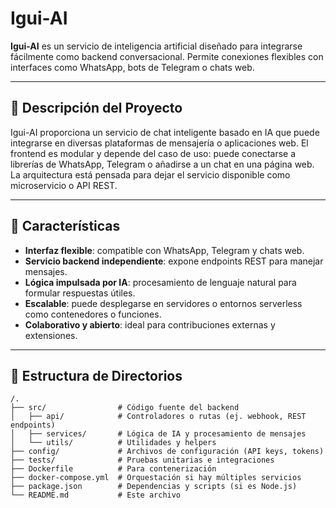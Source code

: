 # Igui-AI

**Igui-AI** es un servicio de inteligencia artificial diseñado para integrarse fácilmente como backend conversacional. Permite conexiones flexibles con interfaces como WhatsApp, bots de Telegram o chats web.

---

## 📌 Descripción del Proyecto

Igui-AI proporciona un servicio de chat inteligente basado en IA que puede integrarse en diversas plataformas de mensajería o aplicaciones web. El frontend es modular y depende del caso de uso: puede conectarse a librerías de WhatsApp, Telegram o añadirse a un chat en una página web. La arquitectura está pensada para dejar el servicio disponible como microservicio o API REST.

---

## 🚀 Características

- **Interfaz flexible**: compatible con WhatsApp, Telegram y chats web.  
- **Servicio backend independiente**: expone endpoints REST para manejar mensajes.  
- **Lógica impulsada por IA**: procesamiento de lenguaje natural para formular respuestas útiles.  
- **Escalable**: puede desplegarse en servidores o entornos serverless como contenedores o funciones.  
- **Colaborativo y abierto**: ideal para contribuciones externas y extensiones.  

---

## 📁 Estructura de Directorios

```text
/.
├── src/                # Código fuente del backend
│   ├── api/            # Controladores o rutas (ej. webhook, REST endpoints)
│   ├── services/       # Lógica de IA y procesamiento de mensajes
│   └── utils/          # Utilidades y helpers
├── config/             # Archivos de configuración (API keys, tokens)
├── tests/              # Pruebas unitarias e integraciones
├── Dockerfile          # Para contenerización
├── docker-compose.yml  # Orquestación si hay múltiples servicios
├── package.json        # Dependencias y scripts (si es Node.js)
└── README.md           # Este archivo
